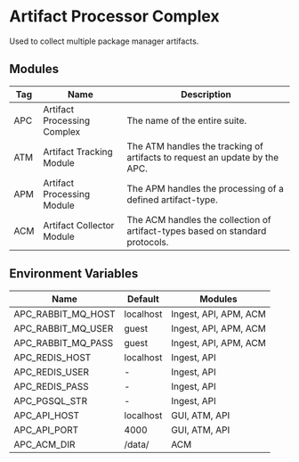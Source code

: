 # Artifact Processor Complex

Used to collect multiple package manager artifacts.

## Modules
| Tag | Name                        | Description                                                                   |
|-----|-----------------------------|-------------------------------------------------------------------------------|
| APC | Artifact Processing Complex | The name of the entire suite.                                                 |
| ATM | Artifact Tracking Module    | The ATM handles the tracking of artifacts to request an update by the APC.    |
| APM | Artifact Processing Module  | The APM handles the processing of a defined artifact-type.                    |
| ACM | Artifact Collector Module   | The ACM handles the collection of artifact-types based on standard protocols. |

## Environment Variables
| Name               | Default   | Modules               |
|--------------------|-----------|-----------------------|
| APC_RABBIT_MQ_HOST | localhost | Ingest, API, APM, ACM |
| APC_RABBIT_MQ_USER | guest     | Ingest, API, APM, ACM |
| APC_RABBIT_MQ_PASS | guest     | Ingest, API, APM, ACM |
| APC_REDIS_HOST     | localhost | Ingest, API           |
| APC_REDIS_USER     | -         | Ingest, API           |
| APC_REDIS_PASS     | -         | Ingest, API           |
| APC_PGSQL_STR      | -         | Ingest, API           |
| APC_API_HOST       | localhost | GUI, ATM, API         |
| APC_API_PORT       | 4000      | GUI, ATM, API         |
| APC_ACM_DIR        | /data/    | ACM                   |
